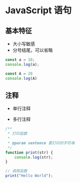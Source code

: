 # JavaScript 语句

## 基本特征

- 大小写敏感
- 分号结尾，可以省略

```javascript
const a = 10;
console.log(a);

const A = 20
console.log(A)
```

## 注释

- 单行注释

- 多行注释

```javascript
/**
 * 打印函数
 *
 * @param sentence 要打印的字符串
 */
function print(str) {
    console.log(str);
}

// 调用函数
print("Hello World");
```

